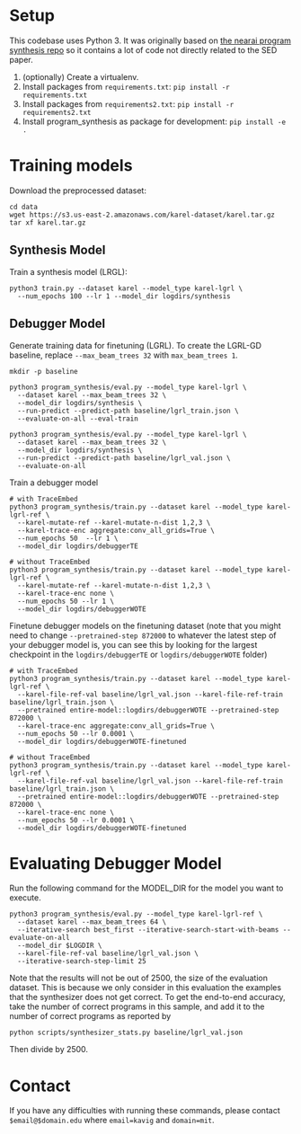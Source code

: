 # Setup

This codebase uses Python 3. It was originally based on [the nearai program synthesis repo](git@github.com:nearai/program_synthesis.git)
  so it contains a lot of code not directly related to the SED paper.

1. (optionally) Create a virtualenv.
2. Install packages from `requirements.txt`: `pip install -r requirements.txt`
3. Install packages from `requirements2.txt`: `pip install -r requirements2.txt`
4. Install program_synthesis as package for development: `pip install -e .`

# Training models

Download the preprocessed dataset:
```
cd data
wget https://s3.us-east-2.amazonaws.com/karel-dataset/karel.tar.gz
tar xf karel.tar.gz
```

## Synthesis Model

Train a synthesis model (LRGL):
```
python3 train.py --dataset karel --model_type karel-lgrl \
  --num_epochs 100 --lr 1 --model_dir logdirs/synthesis
```

## Debugger Model

Generate training data for finetuning (LGRL). To create the LGRL-GD baseline, replace
  `--max_beam_trees 32` with `max_beam_trees 1`.

```
mkdir -p baseline

python3 program_synthesis/eval.py --model_type karel-lgrl \
  --dataset karel --max_beam_trees 32 \
  --model_dir logdirs/synthesis \
  --run-predict --predict-path baseline/lgrl_train.json \
  --evaluate-on-all --eval-train

python3 program_synthesis/eval.py --model_type karel-lgrl \
  --dataset karel --max_beam_trees 32 \
  --model_dir logdirs/synthesis \
  --run-predict --predict-path baseline/lgrl_val.json \
  --evaluate-on-all

```

Train a debugger model
```
# with TraceEmbed
python3 program_synthesis/train.py --dataset karel --model_type karel-lgrl-ref \
  --karel-mutate-ref --karel-mutate-n-dist 1,2,3 \
  --karel-trace-enc aggregate:conv_all_grids=True \
  --num_epochs 50  --lr 1 \
  --model_dir logdirs/debuggerTE

# without TraceEmbed
python3 program_synthesis/train.py --dataset karel --model_type karel-lgrl-ref \
  --karel-mutate-ref --karel-mutate-n-dist 1,2,3 \
  --karel-trace-enc none \
  --num_epochs 50 --lr 1 \
  --model_dir logdirs/debuggerWOTE
```

Finetune debugger models on the finetuning dataset (note that you might need to change `--pretrained-step 872000`
  to whatever the latest step of your debugger model is, you can see this by looking for the largest checkpoint
  in the `logdirs/debuggerTE` or `logdirs/debuggerWOTE` folder)

```
# with TraceEmbed
python3 program_synthesis/train.py --dataset karel --model_type karel-lgrl-ref \
  --karel-file-ref-val baseline/lgrl_val.json --karel-file-ref-train baseline/lgrl_train.json \
  --pretrained entire-model::logdirs/debuggerWOTE --pretrained-step 872000 \
  --karel-trace-enc aggregate:conv_all_grids=True \
  --num_epochs 50 --lr 0.0001 \
  --model_dir logdirs/debuggerWOTE-finetuned

# without TraceEmbed
python3 program_synthesis/train.py --dataset karel --model_type karel-lgrl-ref \
  --karel-file-ref-val baseline/lgrl_val.json --karel-file-ref-train baseline/lgrl_train.json \
  --pretrained entire-model::logdirs/debuggerWOTE --pretrained-step 872000 \
  --karel-trace-enc none \
  --num_epochs 50 --lr 0.0001 \
  --model_dir logdirs/debuggerWOTE-finetuned
```

# Evaluating Debugger Model

Run the following command for the MODEL_DIR for the model you want to execute.

```
python3 program_synthesis/eval.py --model_type karel-lgrl-ref \
  --dataset karel --max_beam_trees 64 \
  --iterative-search best_first --iterative-search-start-with-beams --evaluate-on-all
  --model_dir $LOGDIR \
  --karel-file-ref-val baseline/lgrl_val.json \
  --iterative-search-step-limit 25
```

Note that the results will not be out of 2500, the size of the evaluation dataset.
This is because we only consider in this evaluation the examples that the synthesizer
does not get correct. To get the end-to-end accuracy, take the number of correct
programs in this sample, and add it to the number of correct programs as reported by

```
python scripts/synthesizer_stats.py baseline/lgrl_val.json
```

Then divide by 2500.

# Contact

If you have any difficulties with running these commands, please contact `$email@$domain.edu` where `email=kavig` and `domain=mit`.
